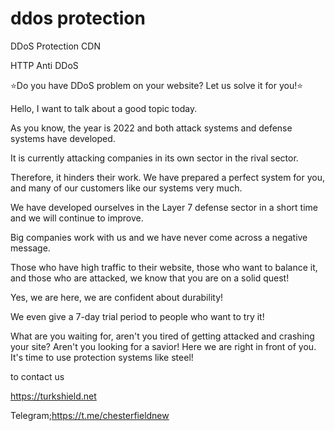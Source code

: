 # ddos protection
DDoS Protection CDN

HTTP Anti DDoS

⭐Do you have DDoS problem on your website? Let us solve it for you!⭐

Hello, I want to talk about a good topic today.

As you know, the year is 2022 and both attack systems and defense systems have developed.

It is currently attacking companies in its own sector in the rival sector.

Therefore, it hinders their work. We have prepared a perfect system for you, and many of our customers like our systems very much.

We have developed ourselves in the Layer 7 defense sector in a short time and we will continue to improve.

Big companies work with us and we have never come across a negative message.

Those who have high traffic to their website, those who want to balance it, and those who are attacked, we know that you are on a solid quest!

Yes, we are here, we are confident about durability!

We even give a 7-day trial period to people who want to try it!

What are you waiting for, aren't you tired of getting attacked and crashing your site? Aren't you looking for a savior! Here we are right in front of you. It's time to use protection systems like steel!

to contact us

https://turkshield.net

Telegram;https://t.me/chesterfieldnew

